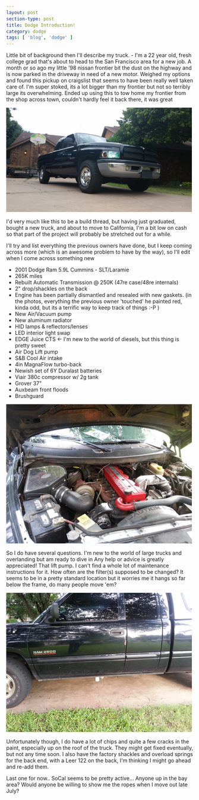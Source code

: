 ```yaml
---
layout: post
section-type: post
title: Dodge Introduction!
category: dodge
tags: [ 'blog', 'dodge' ]
---
```


Little bit of background then I'll describe my truck. - I'm a 22 year old, fresh college grad that's about to head to the San Francisco area for a new job. A month or so ago my little '98 nissan frontier bit the dust on the highway and is now parked in the driveway in need of a new motor. Weighed my options and found this pickup on craigslist that seems to have been really well taken care of. I'm super stoked, its a lot bigger than my frontier but not so terribly large its overwhelming. Ended up using this to tow home my frontier from the shop across town, couldn't hardly feel it back there, it was great 

<img src='/img/dodgeatdriveway.jpg' alt='Dodge in the Driveway' style='width: 500px;'/>


I'd very much like this to be a build thread, but having just graduated, bought a new truck, and about to move to California, I'm a bit low on cash so that part of the project will probably be stretched out for a while. 

I'll try and list everything the previous owners have done, but I keep coming across more (which is an awesome problem to have by the way), so I'll edit when I come across something new 

- 2001 Dodge Ram 5.9L Cummins - SLT/Laramie
- 265K miles
- Rebuilt Automatic Transmission @ 250K (47re case/48re internals)
- 2" drop/shackles on the back
- Engine has been partially dismantled and resealed with new gaskets. (in the photos, everything the previous owner 'touched' he painted red, kinda odd, but its a terrific way to keep track of things :-P )
- New Air/Vacuum pump
- New aluminum radiator
- HID lamps & reflectors/lenses
- LED interior light swap
- EDGE Juice CTS <- I'm new to the world of diesels, but this thing is pretty sweet
- Air Dog Lift pump 
- S&B Cool Air intake
- 4in MagnaFlow turbo-back
- Newish set of 6Y Duralast batteries
- Viair 380c compressor w/ 2g tank
- Grover 37"
- Auxbeam front floods
- Brushguard

<img src='/img/dodgeenginebay.jpg' alt='The engine bay' style='width: 500px;'/>


So I do have several questions. I'm new to the world of large trucks and overlanding but am ready to dive in  Any help or advice is greatly appreciated!
That lift pump. I can't find a whole lot of maintenance instructions for it. How often are the filter(s) supposed to be changed? It seems to be in a pretty standard location but it worries me it hangs so far below the frame, do many people move 'em?

<img src='/img/dodgesideliftpump.jpg' alt='Dodge Side & Lift Pump' style='width: 500px;'/>

Unfortunately though, I do have a lot of chips and quite a few cracks in the paint, especially up on the roof of the truck. They might get fixed eventually, but not any time soon. I also have the factory shackles and overload springs for the back end, with a Leer 122 on the back, I'm thinking I might go ahead and re-add them. 

Last one for now.. SoCal seems to be pretty active... Anyone up in the bay area? Would anyone be willing to show me the ropes when I move out late July?
